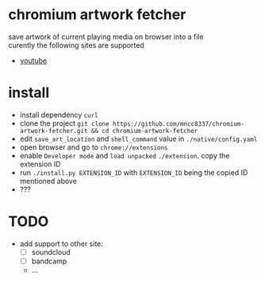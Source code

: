 # chromium artwork fetcher
save artwork of current playing media on browser into a file  
curently the following sites are supported
- [youtube](https://www.youtube.com)

# install
- install dependency `curl`
- clone the project `git clone https://github.com/mncc8337/chromium-artwork-fetcher.git && cd chromium-artwork-fetcher`
- edit `save_art_location` and `shell_command` value in `./native/config.yaml`
- open browser and go to `chrome://extensions`
- enable `Developer mode` and `load unpacked` `./extension`. copy the extension ID
- run `./install.py EXTENSION_ID` with `EXTENSION_ID` being the copied ID mentioned above
- ???

# TODO
- add support to other site:
  - [ ] soundcloud
  - [ ] bandcamp
  - ...
